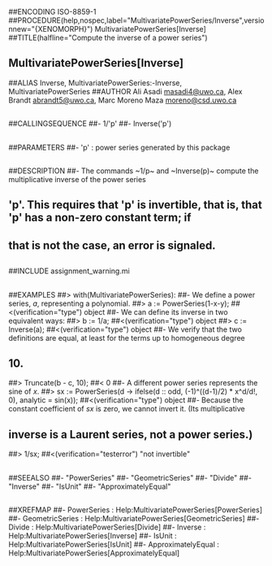 ##ENCODING ISO-8859-1
##PROCEDURE(help,nospec,label="MultivariatePowerSeries/Inverse",versionnew="{XENOMORPH}") MultivariatePowerSeries[Inverse]
##TITLE(halfline="Compute the inverse of a power series")
##    MultivariatePowerSeries[Inverse]
##ALIAS Inverse, MultivariatePowerSeries:-Inverse, MultivariatePowerSeries
##AUTHOR Ali Asadi masadi4@uwo.ca, Alex Brandt abrandt5@uwo.ca, Marc Moreno Maza moreno@csd.uwo.ca
##
##CALLINGSEQUENCE
##- 1/'p'
##- Inverse('p')
##
##PARAMETERS
##- 'p' : power series generated by this package
##
##DESCRIPTION
##- The commands ~1/p~ and ~Inverse(p)~ compute the multiplicative inverse of the power series
##  'p'. This requires that 'p' is invertible, that is, that 'p' has a non-zero constant term; if
##  that is not the case, an error is signaled.
##
##INCLUDE assignment_warning.mi
##
##EXAMPLES
##> with(MultivariatePowerSeries):
##- We define a power series, _a_, representing a polynomial.
##> a := PowerSeries(1-x-y);
##<(verification="type") object
##- We can define its inverse in two equivalent ways:
##> b := 1/a;
##<(verification="type") object
##> c := Inverse(a);
##<(verification="type") object
##- We verify that the two definitions are equal, at least for the terms up to homogeneous degree
##  10.
##> Truncate(b - c, 10);
##< 0
##- A different power series represents the sine of _x_.
##> sx := PowerSeries(d -> ifelse(d :: odd, (-1)^((d-1)/2) * x^d/d!, 0), analytic = sin(x));
##<(verification="type") object
##- Because the constant coefficient of _sx_ is zero, we cannot invert it. (Its multiplicative
##  inverse is a Laurent series, not a power series.)
##> 1/sx;
##<(verification="testerror") "not invertible"
##
##SEEALSO
##- "PowerSeries"
##- "GeometricSeries"
##- "Divide"
##- "Inverse"
##- "IsUnit"
##- "ApproximatelyEqual"
##
##XREFMAP
##- PowerSeries : Help:MultivariatePowerSeries[PowerSeries] 
##- GeometricSeries : Help:MultivariatePowerSeries[GeometricSeries] 
##- Divide : Help:MultivariatePowerSeries[Divide]
##- Inverse : Help:MultivariatePowerSeries[Inverse]
##- IsUnit : Help:MultivariatePowerSeries[IsUnit]
##- ApproximatelyEqual : Help:MultivariatePowerSeries[ApproximatelyEqual]
